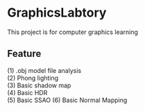 # GraphicsLabtory
This project is for computer graphics learning

## Feature
(1) .obj model file analysis<br>
(2) Phong lighting<br>
(3) Basic shadow map<br>
(4) Basic HDR<br>
(5) Basic SSAO
(6) Basic Normal Mapping<br>
